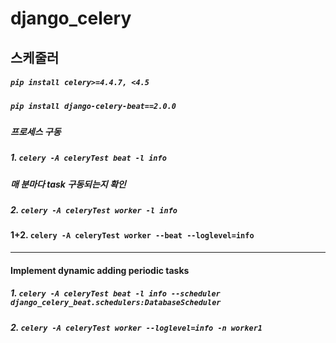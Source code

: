 # django_celery

## 스케줄러

##### ``` pip install celery>=4.4.7, <4.5 ```
##### ``` pip install django-celery-beat==2.0.0 ```

##### 프로세스 구동
##### 1. ``` celery -A celeryTest beat -l info ```
##### 매 분마다 task 구동되는지 확인
##### 2. ``` celery -A celeryTest worker -l info ```


#### 1+2. ```celery -A celeryTest worker --beat --loglevel=info```
<hr>

#### Implement dynamic adding periodic tasks
##### 1. ``` celery -A celeryTest beat -l info --scheduler django_celery_beat.schedulers:DatabaseScheduler ```
##### 2. ``` celery -A celeryTest worker --loglevel=info -n worker1 ```
